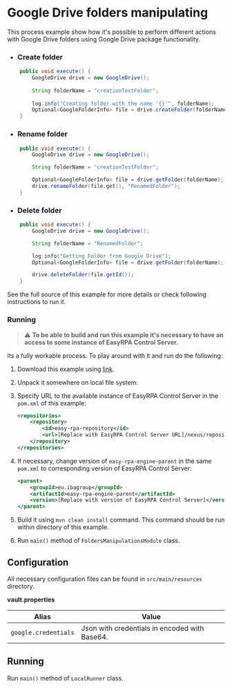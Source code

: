 # Google Drive folders manipulating

This process example show how it's possible to perform different actions with Google Drive folders using Google Drive package
functionality.


* ### Create folder

```Java
    public void execute() {
        GoogleDrive drive = new GoogleDrive();
        
        String folderName = "creationTestFolder";
        
        log.info("Creating folder with the name '{}'", folderName);
        Optional<GoogleFolderInfo> file = drive.createFolder(folderName);
    }
```

* ### Rename folder

```Java
    public void execute() {
        GoogleDrive drive = new GoogleDrive();

        String folderName = "creationTestFolder";

        Optional<GoogleFolderInfo> file = drive.getFolder(folderName);
        drive.renameFolder(file.get(), "RenamedFolder");
    }
```

* ### Delete folder

```Java
    public void execute() {
        GoogleDrive drive = new GoogleDrive();

        String folderName = "RenamedFolder";

        log.info("Getting Folder from Google Drive");
        Optional<GoogleFolderInfo> file = drive.getFolder(folderName);

        drive.deleteFolder(file.getId());
    }
```

See the full source of this example for more details or check following instructions to run it.

### Running

> :warning: **To be able to build and run this example it's necessary to have an access
>to some instance of EasyRPA Control Server.**

Its a fully workable process. To play around with it and run do the following:
1. Download this example using [link][down_git_link].
2. Unpack it somewhere on local file system.
3. Specify URL to the available instance of EasyRPA Control Server in the `pom.xml` of this example:
    ```xml
    <repositories>
        <repository>
            <id>easy-rpa-repository</id>
            <url>[Replace with EasyRPA Control Server URL]/nexus/repository/easyrpa/</url>
        </repository>
    </repositories>
    ```
4. If necessary, change version of `easy-rpa-engine-parent` in the same `pom.xml` to corresponding version of
   EasyRPA Control Server:
    ```xml
    <parent>
        <groupId>eu.ibagroup</groupId>
        <artifactId>easy-rpa-engine-parent</artifactId>
        <version>[Replace with version of EasyRPA Control Server]</version>
    </parent>
    ```

5. Build it using `mvn clean install` command. This command should be run within directory of this example.
6. Run `main()` method of `FoldersManipulationsModule` class.

[down_git_link]: https://downgit.github.io/#/home?url=https://github.com/easyrpa/openframework/tree/main/examples/google-drive/folders-manipulations

## Configuration
All necessary configuration files can be found in <code>src/main/resources</code> directory.

**vault.properties**

| Alias     | Value         |
| ------------- |---------------|
| `google.credentials` | Json with credentials in encoded with Base64.<br> |

## Running

Run `main()` method of `LocalRunner` class.
